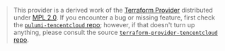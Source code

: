 > This provider is a derived work of the [Terraform Provider](https://github.com/terraform-providers/terraform-provider-tencentcloud)
> distributed under [MPL 2.0](https://www.mozilla.org/en-US/MPL/2.0/). If you encounter a bug or missing feature,
> first check the [`pulumi-tencentcloud` repo](https://github.com/matrixorigin/pulumi-tencentcloud/issues); however, if that doesn't turn up anything,
> please consult the source [`terraform-provider-tencentcloud` repo](https://github.com/terraform-providers/terraform-provider-tencentcloud/issues).